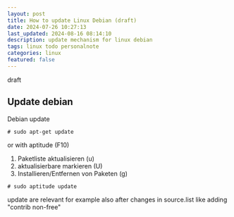 ```yaml
---
layout: post
title: How to update Linux Debian (draft)
date: 2024-07-26 10:27:13
last_updated: 2024-08-16 08:14:10
description: update mechanism for linux debian
tags: linux todo personalnote
categories: linux
featured: false
---
```


draft

## Update debian

Debian update

```markup
# sudo apt-get update
```

or with aptitude (F10)

1. Paketliste aktualisieren (u)
2. aktualisierbare markieren (U)
3. Installieren/Entfernen von Paketen (g)

```markup
# sudo aptitude update
```

update are relevant for example also after changes in source.list like adding "contrib non-free"
